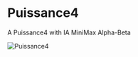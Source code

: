 # Puissance4
A Puissance4 with IA MiniMax Alpha-Beta

<img src = "https://user-images.githubusercontent.com/26015853/27615262-30ba45f2-5ba7-11e7-800d-79a3227ee5d9.PNG" title = "Puissance4" alt = "Puissance4">
